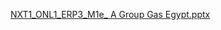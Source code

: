 [NXT1_ONL1_ERP3_M1e_ A Group Gas Egypt.pptx](https://github.com/user-attachments/files/17942764/NXT1_ONL1_ERP3_M1e_.A.Group.Gas.Egypt.pptx)
